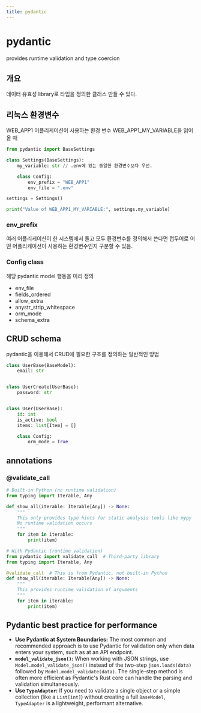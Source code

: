 ```yaml
---
title: pydantic
---
```


# pydantic

provides runtime validation and type coercion

## 개요

데이터 유효성 library로 타입을 정의한 클래스 만들 수 있다.

## 리눅스 환경변수

WEB_APP1 어플리케이션이 사용하는 환경 변수 WEB_APP1_MY_VARIABLE을 읽어올 때

```python
from pydantic import BaseSettings

class Settings(BaseSettings):
    my_variable: str // .env에 있는 동일한 환경변수보다 우선.

    class Config:
        env_prefix = "WEB_APP1"
        env_file = ".env"

settings = Settings()

print("Value of WEB_APP1_MY_VARIABLE:", settings.my_variable)
```

### env_prefix

여러 어플리케이션이 한 시스템에서 돌고 모두 환경변수를 정의해서 쓴다면 접두어로 어떤 어플리케이션이 사용하는 환경변수인지 구분할 수 있음.

### Config class

해당 pydantic model 행동을 미리 정의

- env_file
- fields_ordered
- allow_extra
- anystr_strip_whitespace
- orm_mode
- schema_extra

## CRUD schema

pydantic을 이용해서 CRUD에 필요한 구조를 정의하는 일반적인 방법

```python
class UserBase(BaseModel):
    email: str


class UserCreate(UserBase):
    password: str


class User(UserBase):
    id: int
    is_active: bool
    items: list[Item] = []

    class Config:
        orm_mode = True
```

## annotations

### @validate_call

```python
# Built-in Python (no runtime validation)
from typing import Iterable, Any

def show_all(iterable: Iterable[Any]) -> None:
    """
    This only provides type hints for static analysis tools like mypy
    No runtime validation occurs
    """
    for item in iterable:
        print(item)

# With Pydantic (runtime validation)
from pydantic import validate_call  # Third-party library
from typing import Iterable, Any

@validate_call  # This is from Pydantic, not built-in Python
def show_all(iterable: Iterable[Any]) -> None:
    """
    This provides runtime validation of arguments
    """
    for item in iterable:
        print(item)
```

## Pydantic best practice for performance

- **Use Pydantic at System Boundaries:** The most common and recommended approach is to use Pydantic for validation only when data enters your system, such as at an API endpoint.
- **`model_validate_json()`:** When working with JSON strings, use `Model.model_validate_json()` instead of the two-step `json.loads(data)` followed by `Model.model_validate(data)`. The single-step method is often more efficient as Pydantic's Rust core can handle the parsing and validation simultaneously.
- **Use `TypeAdapter`:** If you need to validate a single object or a simple collection (like a `List[int]`) without creating a full `BaseModel`, `TypeAdapter` is a lightweight, performant alternative.

